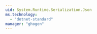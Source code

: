 ```yaml
---
uid: System.Runtime.Serialization.Json
ms.technology: 
  - "dotnet-standard"
manager: "ghogen"
---
```


